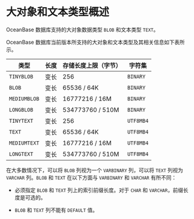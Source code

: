 # 大对象和文本类型概述

OceanBase 数据库支持的大对象数据类型 `BLOB` 和文本类型 `TEXT`。

OceanBase 数据库当前版本所支持的大对象和文本类型及其相关信息如下表所示。

|      类型      | 长度 |   存储长度上限（字节）   |    字符集    |
|--------------|----|----------------|-----------|
| `TINYBLOB`   | 变长 | 256            | `BINARY`  |
| `BLOB`       | 变长 | 65536 / 64K    | `BINARY`  |
| `MEDIUMBLOB` | 变长 | 16777216 / 16M | `BINARY`  |
| `LONGBLOB`   | 变长 | 534773760 / 510M  | `BINARY`  |
| `TINYTEXT`   | 变长 | 256            | `UTF8MB4` |
| `TEXT`       | 变长 | 65536 / 64K    | `UTF8MB4` |
| `MEDIUMTEXT` | 变长 | 16777216 / 16M | `UTF8MB4` |
| `LONGTEXT`   | 变长 | 534773760 / 510M  | `UTF8MB4` |

在大多数情况下，可以将 `BLOB` 列视为一个 `VARBINARY` 列，可以将 `TEXT` 列视为 `VARCHAR` 列。`BLOB` 和 `TEXT` 在以下方面与 `VARBINARY` 和 `VARCHAR` 有所不同：

* 必须指定 `BLOB` 和 `TEXT` 列上的索引前缀长度。对于 `CHAR` 和 `VARCHAR`，前缀长度是可选的。

* `BLOB` 和 `TEXT` 列不能有 `DEFAULT` 值。
